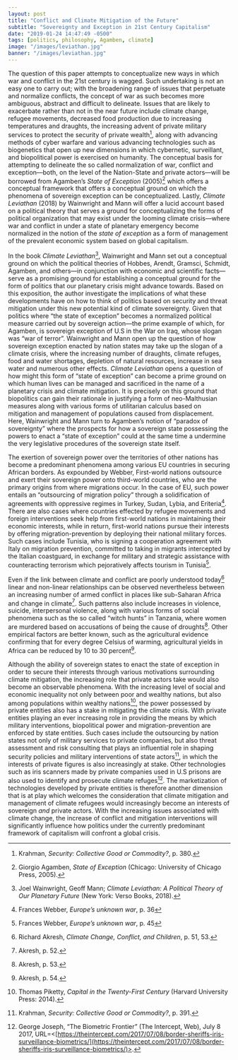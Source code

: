 ```yaml
---
layout: post
title: "Conflict and Climate Mitigation of the Future"
subtitle: "Sovereignty and Exception in 21st Century Capitalism"
date: "2019-01-24 14:47:49 -0500"
tags: [politics, philosophy, Agamben, climate]
image: "/images/leviathan.jpg"
banner: "/images/leviathan.jpg"
---
```


The question of this paper attempts to conceptualize new ways in which war and conflict in the 21st century is wagged. Such undertaking is not an easy one to carry out; with the broadening range of issues that perpetuate and normalize conflicts, the concept of war as such becomes more ambiguous, abstract and difficult to delineate. Issues that are likely to exacerbate rather than not in the near future include climate change, refugee movements, decreased food production due to increasing temperatures and draughts, the increasing advent of private military services to protect the security of private wealth[^1], along with advancing methods of cyber warfare and various advancing technologies such as biogenetics that open up new dimensions in which cybernetic, surveillant, and biopolitical power is exercised on humanity. The conceptual basis for attempting to delineate the so called normalization of war, conflict and exception—both, on the level of the Nation-State and private actors—will be borrowed from Agamben’s _State of Exception_ (2005)[^3] which offers a conceptual framework that offers a conceptual ground on which the phenomena of sovereign exception can be conceptualized. Lastly, _Climate Leviathan_ (2018) by Wainwright and Mann will offer a lucid account based on a political theory that serves a ground for conceptualizing the forms of political organization that may exist under the looming climate crisis—where war and conflict in under a state of planetary emergency become normalized in the notion of the _state of exception_ as a form of management of the prevalent economic system based on global capitalism.

In the book _Climate Leviathan_[^4], Wainwright and Mann set out a conceptual ground on which the political theories of Hobbes, Arendt, Gramsci, Schmidt, Agamben, and others—in conjunction with economic and scientific facts—serve as a promising ground for establishing a conceptual ground for the form of politics that our planetary crisis might advance towards. Based on this exposition, the author investigate the implications of what these developments have on how to think of politics based on security and threat mitigation under this new potential kind of climate sovereignty. Given that politics where “the state of exception” becomes a normalized political measure carried out by sovereign action—the prime example of which, for Agamben, is sovereign exception of U.S in the War on Iraq, whose slogan was “war of terror”. Wainwright and Mann open up the question of how sovereign exception enacted by nation states may take up the slogan of a climate crisis, where the increasing number of draughts, climate refuges, food and water shortages, depletion of natural resources, increase in sea water and numerous other effects. _Climate Leviathan_ opens a question of how might this form of “state of exception” can become a prime ground on which human lives can be managed and sacrificed in the name of a planetary crisis and climate mitigation. It is precisely on this ground that biopolitics can gain their rationale in justifying a form of neo-Malthusian measures along with various forms of utilitarian calculus based on mitigation and management of populations caused from displacement. Here, Wainwright and Mann turn to Agamben’s notion of “paradox of sovereignty” where the prospects for how a sovereign state possessing the powers to enact a “state of exception” could at the same time a undermine the very legislative procedures of the sovereign state itself.

The exertion of sovereign power over the territories of other nations has become a predominant phenomena among various EU countries in securing African borders. As expounded by Webber, First-world nations outsource and exert their sovereign power onto third-world countries, who are the primary origins from where migrations occur. In the case of EU, such power entails an “outsourcing of migration policy” through a solidification of agreements with oppressive regimes in Turkey, Sudan, Lybia, and Eriteria[^6]. There are also cases where countries effected by refugee movements and foreign interventions seek help from first-world nations in maintaining their economic interests, while in return, first-world nations pursue their interests by offering migration-prevention by deploying their national military forces. Such cases include Tunisia, who is signing a cooperation agreement with Italy on migration prevention, committed to taking in migrants intercepted by the Italian coastguard, in exchange for military and strategic assistance with counteracting terrorism which pejoratively affects tourism in Tunisia[^7].

Even if the link between climate and conflict are poorly understood today[^8] linear and non-linear relationships can be observed nevertheless between an increasing number of armed conflict in places like sub-Saharan Africa and change in climate[^9]. Such patterns also include increases in violence, suicide, interpersonal violence, along with various forms of social phenomena such as the so called “witch hunts” in Tanzania, where women are murdered based on accusations of being the cause of droughts[^10]. Other empirical factors are better known, such as the agricultural evidence confirming that for every degree Celsius of warming, agricultural yields in Africa can be reduced by 10 to 30 percent[^11].

Although the ability of sovereign states to enact the state of exception in order to secure their interests through various motivations surrounding climate mitigation, the increasing role that private actors take would also become an observable phenomena. With the increasing level of social and economic inequality not only between poor and wealthy nations, but also among populations within wealthy nations[^12], the power possessed by private entities also has a stake in mitigating the climate crisis. With private entities playing an ever increasing role in providing the means by which military interventions, biopolitical power and migration-prevention are enforced by state entities. Such cases include the outsourcing by nation states not only of military services to private companies, but also threat assessment and risk consulting that plays an influential role in shaping security policies and military interventions of state actors[^13], in which the interests of private figures is also increasingly at stake. Other technologies such as iris scanners made by private companies used in U.S prisons are also used to identify and prosecute climate refuges[^5]. The marketization of technologies developed by private entities is therefore another dimension that is at play which welcomes the consideration that climate mitigation and management of climate refugees would increasingly become an interests of sovereign _and_ private actors. With the increasing issues associated with climate change, the increase of conflict and mitigation interventions will significantly influence how politics under the currently predominant framework of capitalism will confront a global crisis.

[^1]: Krahman, _Security: Collective Good or Commodity?_, p. 380.
[^2]: Slavoj Žižek, “If we want to survive on this planet, we need to abandon the cause of the nation state”, _New Statesman_, 3 Dec. 2018. URL= <[https://www.newstatesman.com/politics/staggers/2018/12/if-we-want-survive-planet-we-need-abandon-cause-nation-state](https://www.newstatesman.com/politics/staggers/2018/12/if-we-want-survive-planet-we-need-abandon-cause-nation-state)>
[^3]: Giorgio Agamben, _State of Exception_ (Chicago: University of Chicago Press, 2005).
[^4]: Joel Wainwright, Geoff Mann; _Climate Leviathan: A Political Theory of Our Planetary Future_ (New York: Verso Books, 2018).
[^5]: George Joseph, “The Biometric Frontier” (The Intercept, Web), July 8 2017, URL=<[https://theintercept.com/2017/07/08/border-sheriffs-iris-surveillance-biometrics/](https://theintercept.com/2017/07/08/border-sheriffs-iris-surveillance-biometrics/)>.
[^6]: Frances Webber, _Europe’s unknown war_, p. 36
[^7]: Frances Webber, _Europe’s unknown war_, p. 45
[^8]: Richard Akresh, _Climate Change, Conflict, and Children_, p. 51, 53.
[^9]: Akresh, p. 52.
[^10]: Akresh, p. 53.
[^11]: Akresh, p. 54.
[^12]: Thomas Piketty, _Capital in the Twenty-First Century_ (Harvard University Press: 2014).
[^13]: Krahman, _Security: Collective Good or Commodity?_, p. 391.
